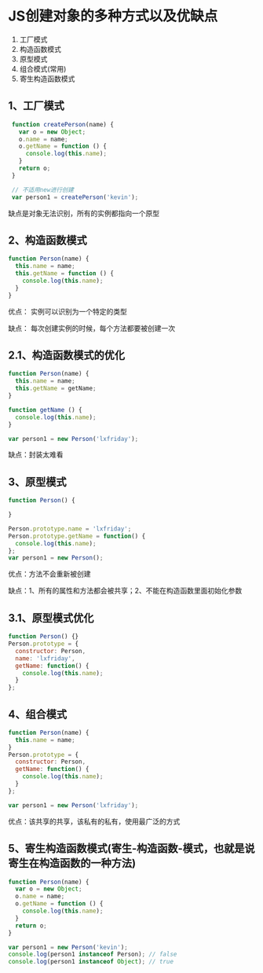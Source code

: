 # JS创建对象的多种方式以及优缺点
1. 工厂模式
1. 构造函数模式
1. 原型模式
1. 组合模式(常用)
1. 寄生构造函数模式

## 1、工厂模式

```js
 function createPerson(name) {
   var o = new Object;
   o.name = name;
   o.getName = function () {
     console.log(this.name);
   }
   return o;
 }

 // 不适用new进行创建
 var person1 = createPerson('kevin');
```
缺点是对象无法识别，所有的实例都指向一个原型

## 2、构造函数模式

```js
function Person(name) {
  this.name = name;
  this.getName = function () {
    console.log(this.name);
  }
}
```

优点： 实例可以识别为一个特定的类型

缺点： 每次创建实例的时候，每个方法都要被创建一次

## 2.1、构造函数模式的优化

```js
function Person(name) {
  this.name = name;
  this.getName = getName;
}

function getName () {
  console.log(this.name);
}

var person1 = new Person('lxfriday');
```

缺点：封装太难看


## 3、原型模式

```js
function Person() {

}

Person.prototype.name = 'lxfriday';
Person.prototype.getName = function() {
  console.log(this.name);
};
var person1 = new Person();
```

优点：方法不会重新被创建

缺点：1、所有的属性和方法都会被共享；2、不能在构造函数里面初始化参数

## 3.1、原型模式优化

```js
function Person() {}
Person.prototype = {
  constructor: Person,
  name: 'lxfriday',
  getName: function() {
    console.log(this.name);
  }
};
```


## 4、组合模式

```js
function Person(name) {
  this.name = name;
}
Person.prototype = {
  constructor: Person,
  getName: function() {
    console.log(this.name);
  }
};

var person1 = new Person('lxfriday');
```

优点：该共享的共享，该私有的私有，使用最广泛的方式


## 5、寄生构造函数模式(寄生-构造函数-模式，也就是说寄生在构造函数的一种方法)

```js
function Person(name) {
  var o = new Object;
  o.name = name;
  o.getName = function () {
    console.log(this.name);
  }
  return o;
}

var person1 = new Person('kevin');
console.log(person1 instanceof Person); // false
console.log(person1 instanceof Object); // true
```

